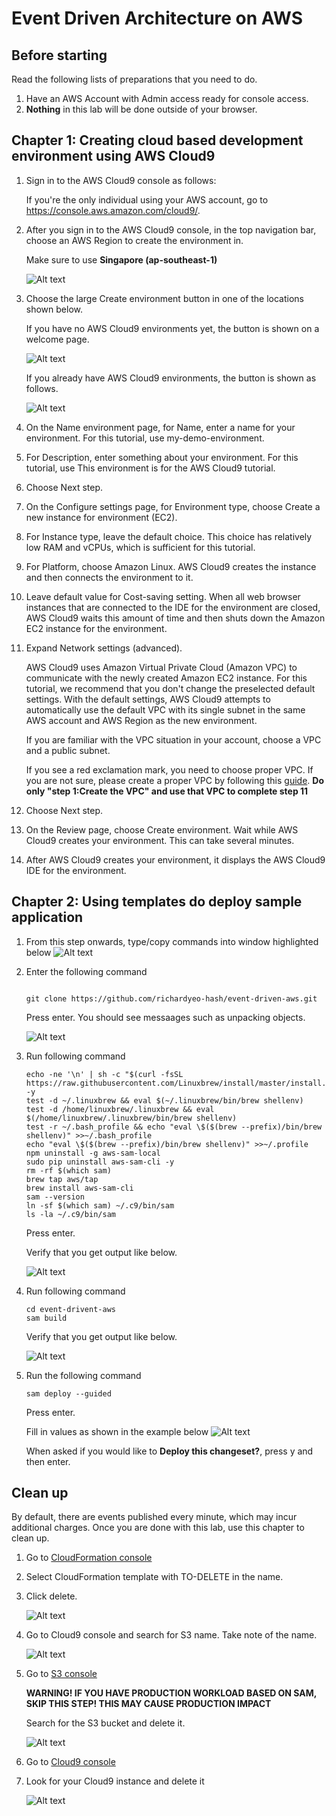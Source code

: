 # Event Driven Architecture on AWS


## Before starting

Read the following lists of preparations that you need to do.

1. Have an AWS Account with Admin access ready for console access.
2. **Nothing** in this lab will be done outside of your browser.

## Chapter 1: Creating cloud based development environment using AWS Cloud9

1. Sign in to the AWS Cloud9 console as follows:
    
    If you're the only individual using your AWS account, go to https://console.aws.amazon.com/cloud9/.

2. After you sign in to the AWS Cloud9 console, in the top navigation bar, choose an AWS Region to create the environment in.

    Make sure to use **Singapore (ap-southeast-1)**

    ![Alt text](assets/console-region.png)
3. Choose the large Create environment button in one of the locations shown below.

    If you have no AWS Cloud9 environments yet, the button is shown on a welcome page.

    ![Alt text](assets/console-welcome-new-env.png)

    If you already have AWS Cloud9 environments, the button is shown as follows.

    ![Alt text](assets/console-new-env.png)

4. On the Name environment page, for Name, enter a name for your environment. For this tutorial, use my-demo-environment.

5. For Description, enter something about your environment. For this tutorial, use This environment is for the AWS Cloud9 tutorial.

6. Choose Next step.

7. On the Configure settings page, for Environment type, choose Create a new instance for environment (EC2).

8. For Instance type, leave the default choice. This choice has relatively low RAM and vCPUs, which is sufficient for this tutorial.

9. For Platform, choose Amazon Linux. AWS Cloud9 creates the instance and then connects the environment to it.

10. Leave default value for Cost-saving setting. When all web browser instances that are connected to the IDE for the environment are closed, AWS Cloud9 waits this amount of time and then shuts down the Amazon EC2 instance for the environment.

11. Expand Network settings (advanced).

    AWS Cloud9 uses Amazon Virtual Private Cloud (Amazon VPC) to communicate with the newly created Amazon EC2 instance. For this tutorial, we recommend that you don't change the preselected default settings. With the default settings, AWS Cloud9 attempts to automatically use the default VPC with its single subnet in the same AWS account and AWS Region as the new environment.

    If you are familiar with the VPC situation in your account, choose a VPC and a public subnet.

    If you see a red exclamation mark, you need to choose proper VPC. If you are not sure, please create a proper VPC by following this [guide](https://docs.aws.amazon.com/vpc/latest/userguide/vpc-getting-started.html). **Do only "step 1:Create the VPC" and use that VPC to complete step 11**

12. Choose Next step.

13. On the Review page, choose Create environment. Wait while AWS Cloud9 creates your environment. This can take several minutes.

14. After AWS Cloud9 creates your environment, it displays the AWS Cloud9 IDE for the environment.

## Chapter 2: Using templates do deploy sample application

1. From this step onwards, type/copy commands into window highlighted below
    ![Alt text](assets/cloud9-console.png)

2. Enter the following command

    ```cli

    git clone https://github.com/richardyeo-hash/event-driven-aws.git
    ```

    Press enter.
    You should see messaages such as unpacking objects.

    ![Alt text](assets/clone.png)

3. Run following command

    ```commandline
    echo -ne '\n' | sh -c "$(curl -fsSL https://raw.githubusercontent.com/Linuxbrew/install/master/install.sh)" -y
    test -d ~/.linuxbrew && eval $(~/.linuxbrew/bin/brew shellenv)
    test -d /home/linuxbrew/.linuxbrew && eval $(/home/linuxbrew/.linuxbrew/bin/brew shellenv)
    test -r ~/.bash_profile && echo "eval \$($(brew --prefix)/bin/brew shellenv)" >>~/.bash_profile
    echo "eval \$($(brew --prefix)/bin/brew shellenv)" >>~/.profile
    npm uninstall -g aws-sam-local
    sudo pip uninstall aws-sam-cli -y
    rm -rf $(which sam)
    brew tap aws/tap
    brew install aws-sam-cli
    sam --version
    ln -sf $(which sam) ~/.c9/bin/sam 
    ls -la ~/.c9/bin/sam
    ```

    Press enter.

    Verify that you get output like below.

    ![Alt text](assets/after-install.png)

4. Run following command

    ```command
    cd event-drivent-aws
    sam build
    ```

    Verify that you get output like below.

    ![Alt text](assets/sambuild.png)

5. Run the following command 

    ```command
    sam deploy --guided
    ```
    
    Press enter.

    Fill in values as shown in the example below
    ![Alt text](assets/samdeploy.png)

    When asked if you would like to **Deploy this changeset?**, press y and then enter.

## Clean up

By default, there are events published every minute, which may incur additional charges.
Once you are done with this lab, use this chapter to clean up.

1. Go to [CloudFormation console](https://ap-southeast-1.console.aws.amazon.com/cloudformation/home?region=ap-southeast-1)

2. Select CloudFormation template with TO-DELETE in the name.

3. Click delete.

    ![Alt text](assets/cleanup-1.png)

4. Go to Cloud9 console and search for S3 name. Take note of the name.

    ![Alt text](assets/cleanup-2.png)

5. Go to [S3 console](https://s3.console.aws.amazon.com/s3/home?region=ap-southeast-1)

    **WARNING! IF YOU HAVE PRODUCTION WORKLOAD BASED ON SAM, SKIP THIS STEP! THIS MAY CAUSE PRODUCTION IMPACT**

    Search for the S3 bucket and delete it.

    ![Alt text](assets/cleanup-3.png)

6. Go to [Cloud9 console](https://ap-southeast-1.console.aws.amazon.com/cloud9/home?region=ap-southeast-1)

7. Look for your Cloud9 instance and delete it

    ![Alt text](assets/cleanup-4.png)

